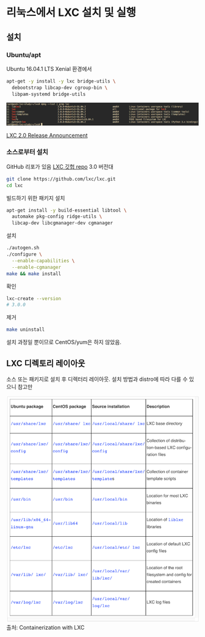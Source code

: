 # 리눅스에서 LXC 설치 및 실행

## 설치

### Ubuntu/apt
Ubuntu 16.04.1 LTS Xenial 환경에서

``` bash
apt-get -y install -y lxc bridge-utils \
  debootstrap libcap-dev cgroup-bin \
  libpam-systemd bridge-utils
```

![dpkg --list | grep lxc](/images/dpkg-list-grep-lxc.png)

[LXC 2.0 Release Announcement](https://stgraber.org/2016/04/06/lxc-2-0-has-been-released/)


### 소스로부터 설치
GitHub 리포가 있음 [LXC 깃헙 repo](https://github.com/lxc/lxc) 3.0 버전대

``` bash
git clone https://github.com/lxc/lxc.git
cd lxc
```

빌드하기 위한 패키지 설치

``` bash
apt-get install -y build-essential libtool \
  automake pkg-config ridge-utils \
  libcap-dev libcgmanager-dev cgmanager
```

설치
``` bash
./autogen.sh
./configure \
  --enable-capabilities \
  --enable-cgmanager
make && make install
```

확인
``` bash
lxc-create --version
# 3.0.0
```

제거
``` bash
make uninstall
```

설치 과정일 뿐이므로 CentOS/yum은 하지 않았음.


## LXC 디렉토리 레이아웃
소스 또는 패키지로 설치 후 디렉터리 레이아웃. 설치 방법과 distro에 따라 다를 수 있으니 참고만

![LXC 설치 디렉토리 구조](/images/lxc-directory-installation-layout.png)
출처: Containerization with LXC


